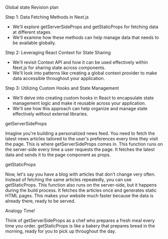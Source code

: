 Global state
Revision plan

Step 1:  Data Fetching Methods in Next.js
* We'll explore getServerSideProps and getStaticProps for fetching data at different stages.
* We'll examine how these methods can help manage data that needs to be available globally.

Step 2:  Leveraging React Context for State Sharing
* We'll revisit Context API and how it can be used effectively within Next.js for sharing state across components.
* We'll look into patterns like creating a global context provider to make data accessible throughout your application.

Step 3:  Utilizing Custom Hooks and State Management
* We'll delve into creating custom hooks in React to encapsulate state management logic and make it reusable across your application.
* We'll see how this approach can help organize and manage state effectively without external libraries.


getServerSideProps

Imagine you're building a personalized news feed. You need to fetch the latest news articles tailored to the user's preferences every time they visit the page. This is where getServerSideProps comes in. This function runs on the server-side every time a user requests the page. It fetches the latest data and sends it to the page component as props.

getStaticProps

Now, let's say you have a blog with articles that don't change very often. Instead of fetching the same articles repeatedly, you can use getStaticProps. This function also runs on the server-side, but it happens during the build process. It fetches the articles once and generates static HTML pages. This makes your website much faster because the data is already there, ready to be served.

Analogy Time!

Think of getServerSideProps as a chef who prepares a fresh meal every time you order. getStaticProps is like a bakery that prepares bread in the morning, ready for you to pick up throughout the day.